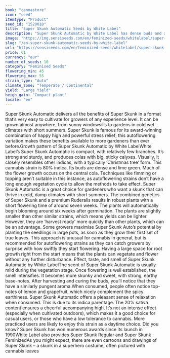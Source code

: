 ```yaml
---
book: "cannastore"
icon: "seed"
itemtype: "Product"
seed_id: "1520018"
title: "Super Skunk Automatic Seeds by White Label"
description: "Super Skunk Automatic by White Label has dense buds and a skunky smell. It thrives in most climates, indoors and outdoors, and flowers within 45-55 days."
image: "https://img.sensiseeds.com/en/feminized-seeds/whitelabel/super-skunk-autoflowering-image.png"
slug: "/en-super-skunk-automatic-seeds-by-white-label"
url: "https://sensiseeds.com/en/feminized-seeds/whitelabel/super-skunk-autoflowering?a_aid=cannastore"
price: 61
currency: "eur"
number_of_seeds: 10
category: "Feminised Seeds"
flowering_min: 45
flowering_max: 55
strain_type: "Auto"
climate_zone: "Temperate / Continental"
yield: "Large Yield"
heigh_gain: "Compact plant"
locale: "en"
---
```

Super Skunk Automatic delivers all the benefits of Super Skunk in a format that’s very easy to cultivate for growers of any experience level. It can be grown almost anywhere, from sunny windowsills to gardens in cold wet climates with short summers. Super Skunk is famous for its award-winning combination of happy high and powerful stress relief; this autoflowering variation makes these benefits available to more gardeners than ever before.Growth pattern of Super Skunk Automatic by White LabelWhite Label’s Super Skunk Automatic is compact, with relatively few branches. It’s strong and sturdy, and produces colas with big, sticky calyxes. Visually, it closely resembles other indicas, with a typically ‘Christmas tree’ form. This cannabis strain is 80% indica. Its buds are dense and lime green. Much of the flower growth occurs on the central cola. Techniques like fimming or topping aren’t suitable in this instance, as autoflowering strains don’t have a long enough vegetation cycle to allow the methods to take effect. Super Skunk Automatic is a great choice for gardeners who want a skunk that can thrive in cold, damp climates with short summers. The combined genetics of Super Skunk and a premium Ruderalis results in robust plants with a short flowering time of around seven weeks. The plants will automatically begin blooming around six weeks after germination. The plants are slightly smaller than other similar strains, which means yields can be lighter. However, they are ‘harvest ready’ more quickly than other plants, which can be an advantage. Some growers maximise Super Skunk Auto’s potential by planting the seedlings in large pots, as soon as they grow their first set of true leaves. This approach is unusual for cannabis in general, but is recommended for autoflowering strains as they can catch growers by surprise with how swiftly they start flowering. Having a large space for root growth right from the start means that the plants can vegetate and flower without any further disturbance. Effect, taste, and smell of Super Skunk Automatic by White LabelThe scent of Super Skunk Automatic is usually mild during the vegetation stage. Once flowering is well established, the smell intensifies. It becomes more skunky and sweet, with strong, earthy base-notes. After harvesting and curing the buds, you’ll notice that they have a similarly pungent aroma.When consumed, people often notice top-notes of lemon and grapefruit, which nicely complement the spicy earthiness. Super Skunk Automatic offers a pleasant sense of relaxation when consumed. This is due to its indica parentage. The 20% sativa content ensures a cheerful accompanying high. It’s not an intense effect (especially when cultivated outdoors), which makes it a good choice for casual users, or those who have a low tolerance to cannabis. More practiced users are likely to enjoy this strain as a daytime choice. Did you know? Super Skunk has won numerous awards since its launch in 1990White Label also provides Super Skunk Regular and Super Skunk FeminizedAs you might expect, there are even cartoons and drawings of Super Skunk – a skunk in a superhero costume, often pictured with cannabis leaves
